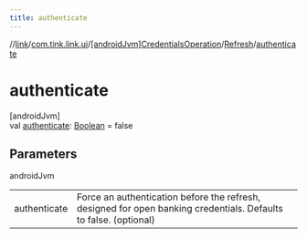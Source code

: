 ```yaml
---
title: authenticate
---
```

//[link](../../../../index.html)/[com.tink.link.ui](../../index.html)/[[androidJvm]CredentialsOperation](../index.html)/[Refresh](index.html)/[authenticate](authenticate.html)



# authenticate



[androidJvm]\
val [authenticate](authenticate.html): [Boolean](https://kotlinlang.org/api/latest/jvm/stdlib/kotlin/-boolean/index.html) = false



## Parameters


androidJvm

| | |
|---|---|
| authenticate | Force an authentication before the refresh, designed for open banking credentials. Defaults to false. (optional) |




